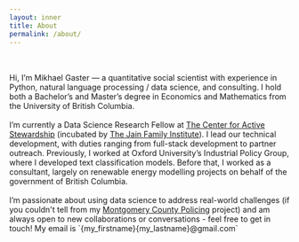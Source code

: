 ```yaml
---
layout: inner
title: About
permalink: /about/
---
```

<br>
<br>
Hi, I’m Mikhael Gaster — a quantitative social scientist with experience in Python, natural language processing / data science, and consulting. I hold both a Bachelor’s and Master’s degree in Economics and Mathematics from the University of British Columbia.
<br>
<br>
I’m currently a Data Science Research Fellow at <a href="https://activestewardship.org/about-us/"> The Center for Active Stewardship</a> (incubated by <a href="https://jainfamilyinstitute.org/">The Jain Family Institute</a>). I lead our technical development, with duties ranging from full-stack development to partner outreach. Previously, I worked at Oxford University’s Industrial Policy Group, where I developed text classification models. Before that, I worked as a consultant, largely on renewable energy modelling projects on behalf of the government of British Columbia.
<br>
<br>
I’m passionate about using data science to address real-world challenges (if you couldn't tell from my <a href="{{ "/development/2024/10/26/mcpd.html" | relative_url }}">Montgomery County Policing</a> project) and am always open to new collaborations or conversations - feel free to get in touch! My email is `{my_firstname}{my_lastname}@gmail.com`